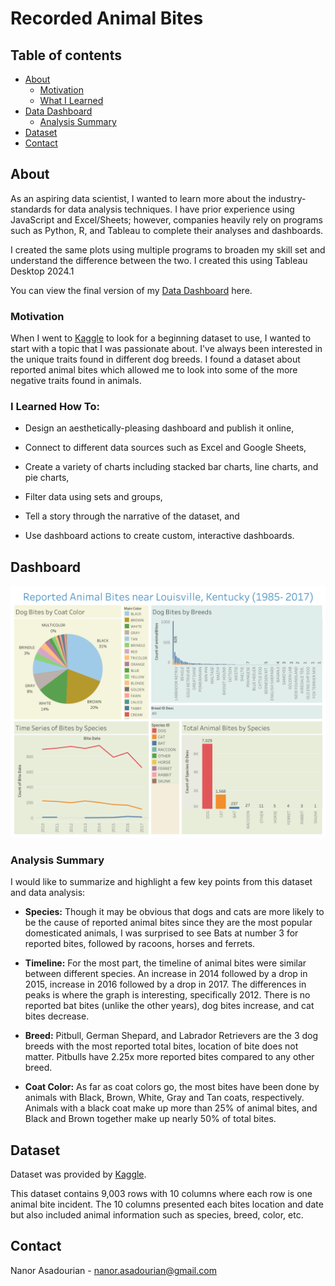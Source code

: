 # Recorded Animal Bites

## Table of contents
* [About](#about)
    * [Motivation](#motivation)
    * [What I Learned](#what-i-learned) 
* [Data Dashboard](#dashboard)
    * [Analysis Summary](#analysis-summary)
* [Dataset](#dataset)
* [Contact](#contact)

## About

As an aspiring data scientist, I wanted to learn more about the industry-standards for data analysis techniques. I have prior experience using JavaScript and Excel/Sheets; however, companies heavily rely on programs such as Python, R, and Tableau to complete their analyses and dashboards. 

I created the same plots using multiple programs to broaden my skill set and understand the difference between the two. I created this using Tableau Desktop 2024.1 

You can view the final version of my [Data Dashboard](https://public.tableau.com/views/animalBites/Dashboard1?:language=en-US&publish=yes&:sid=&:redirect=auth&:display_count=n&:origin=viz_share_link) here. 

### Motivation
When I went to [Kaggle](https://www.kaggle.com/) to look for a beginning dataset to use, I wanted to start with a topic that I was passionate about. I've always been interested in the unique traits found in different dog breeds. I found a dataset about reported animal bites which allowed me to look into some of the more negative traits found in animals.

### I Learned How To:

* Design an aesthetically-pleasing dashboard and publish it online,

* Connect to different data sources such as Excel and Google Sheets,

* Create a variety of charts including stacked bar charts, line charts, and pie charts, 

* Filter data using sets and groups,

* Tell a story through the narrative of the dataset, and

* Use dashboard actions to create custom, interactive dashboards.

## Dashboard

![This is a screenshot of my Tableau Dashboard](Dashboard.png "Reported Animal Bites Analysis")

### Analysis Summary

I would like to summarize and highlight a few key points from this dataset and data analysis:

* **Species:** Though it may be obvious that dogs and cats are more likely to be the cause of reported animal bites since they are the most popular domesticated animals, I was surprised to see Bats at number 3 for reported bites, followed by racoons, horses and ferrets.

* **Timeline:** For the most part, the timeline of animal bites were similar between different species. An increase in 2014 followed by a drop in 2015, increase in 2016 followed by a drop in 2017. The differences in peaks is where the graph is interesting, specifically 2012. There is no reported bat bites (unlike the other years), dog bites increase, and cat bites decrease. 

* **Breed:** Pitbull, German Shepard, and Labrador Retrievers are the 3 dog breeds with the most reported total bites, location of bite does not matter. Pitbulls have 2.25x more reported bites compared to any other breed. 

* **Coat Color:** As far as coat colors go, the most bites have been done by animals with Black, Brown, White, Gray and Tan coats, respectively. Animals with a black coat make up more than 25% of animal bites, and Black and Brown together make up nearly 50% of total bites. 

## Dataset
Dataset was provided by [Kaggle](https://www.kaggle.com/datasets/rtatman/animal-bites/data). 

This dataset contains 9,003 rows with 10 columns where each row is one animal bite incident. The 10 columns presented each bites location and date but also included animal information such as species, breed, color, etc. 

## Contact

Nanor Asadourian - nanor.asadourian@gmail.com
